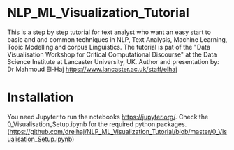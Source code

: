 # NLP_ML_Visualization_Tutorial
This is a step by step tutorial for text analyst who want an easy start to basic and and common techniques in NLP, Text Analysis, Machine Learning, Topic Modelling and corpus Linguistics. The tutorial is pat of the "Data Visualisation Workshop for Critical Computational Discourse" at the Data Science Institute at Lancaster University, UK. 
Author and presentation by: Dr Mahmoud El-Haj https://www.lancaster.ac.uk/staff/elhaj


# Installation
You need Jupyter to run the notebooks https://jupyter.org/.
Check the 0_Visualisation_Setup.ipynb for the required python packages. (https://github.com/drelhaj/NLP_ML_Visualization_Tutorial/blob/master/0_Visualisation_Setup.ipynb)
